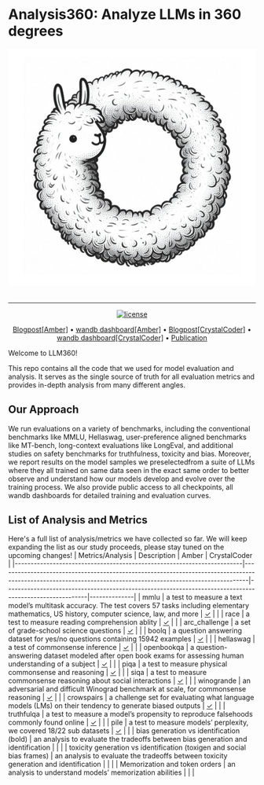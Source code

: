 # Analysis360: Analyze LLMs in 360 degrees

<div align="center">
   <img src="./docs/imgs/llm360-big.png"><br><br>
</div>

---

<p align="center">
   <a href="https://github.com/LLM360/Analysis360/blob/dev/LICENSE"><img src="https://img.shields.io/badge/license-Apache%202.0-blue.svg" alt="license"></a>
</p>
<p align="center">
  <a href="">Blogpost[Amber]</a> •
  <a href="">wandb dashboard[Amber]</a> •
  <a href="">Blogpost[CrystalCoder]</a> •
  <a href="">wandb dashboard[CrystalCoder]</a> •
  <a href="">Publication</a>
</p>
Welcome to LLM360!

This repo contains all the code that we used for model evaluation and analysis. It serves as the single source of truth for all evaluation metrics and provides in-depth analysis from many different angles.

## Our Approach 

We run evaluations on a variety of benchmarks, including the conventional benchmarks like MMLU, Hellaswag, user-preference aligned benchmarks like MT-bench, long-context evaluations like LongEval, and additional studies on safety benchmarks for truthfulness, toxicity and bias. Moreover, we report results on the model samples we preselectedfrom a suite of LLMs where they all trained on same data seen in the exact same order to better observe and understand how our models develop and evolve over the training process. We also provide public access to all checkpoints, all wandb dashboards for detailed training and evaluation curves.

## List of Analysis and Metrics

Here's a full list of analysis/metrics we have collected so far. We will keep expanding the list as our study proceeds, please stay tuned on the upcoming changes!
| Metrics/Analysis                                                       | Description                                                                                                                                                 | Amber                                                                                                  | CrystalCoder |
|------------------------------------------------------------------------|-------------------------------------------------------------------------------------------------------------------------------------------------------------|--------------------------------------------------------------------------------------------------------|--------------|
| mmlu                                                                   | a test to measure a text model’s multitask accuracy. The test covers 57 tasks including elementary mathematics, US history, computer science, law, and more | [&check;](https://wandb.ai/mbzuai-llm/test/reports/mmlu-23-11-28-16-08-14---Vmlldzo2MTA5MTY3)          |              |
| race                                                                   | a test to measure reading comprehension ablity                                                                                                              | [&check;](https://wandb.ai/mbzuai-llm/test/reports/race-23-11-28-16-12-11---Vmlldzo2MTA5MTky)          |              |
| arc_challenge                                                          | a set of grade-school science questions                                                                                                                     | [&check;](https://wandb.ai/mbzuai-llm/test/reports/arc_challenge-23-11-28-16-13-34---Vmlldzo2MTA5MjAx) |              |
| boolq                                                                  | a question answering dataset for yes/no questions containing 15942 examples                                                                                 | [&check;](https://wandb.ai/mbzuai-llm/test/reports/boolq-23-11-28-16-14-02---Vmlldzo2MTA5MjA0)         |              |
| hellaswag                                                              | a test of commonsense inference                                                                                                                             | [&check;](https://wandb.ai/mbzuai-llm/test/reports/hellaswag-23-11-28-16-14-34---Vmlldzo2MTA5MjEw)     |              |
| openbookqa                                                             | a question-answering dataset modeled after open book exams for assessing human understanding of a subject                                                   | [&check;](https://wandb.ai/mbzuai-llm/test/reports/openbookqa-23-11-28-16-16-31---Vmlldzo2MTA5MjIz)    |              |
| piqa                                                                   | a test to measure physical commonsense and reasoning                                                                                                        | [&check;](https://wandb.ai/mbzuai-llm/test/reports/piqa-23-11-28-16-17-02---Vmlldzo2MTA5MjI5)          |              |
| siqa                                                                   | a test to measure commonsense reasoning about social interactions                                                                                           | [&check;](https://wandb.ai/mbzuai-llm/test/reports/siqa-23-11-28-16-21-40---Vmlldzo2MTA5MjUy)          |              |
| winogrande                                                             | an adversarial and difficult Winograd benchmark at scale, for commonsense reasoning                                                                         | [&check;](https://wandb.ai/mbzuai-llm/test/reports/winogrande-23-11-28-16-22-16---Vmlldzo2MTA5MjU2)    |              |
| crowspairs                                                             | a challenge set for evaluating what language models (LMs) on their tendency to generate biased outputs                                                      | [&check;](https://wandb.ai/mbzuai-llm/test/reports/crowspairs-23-11-28-16-22-45---Vmlldzo2MTA5MjYw)    |              |
| truthfulqa                                                             | a test to measure a model’s propensity to reproduce falsehoods commonly found online                                                                        | [&check;](https://wandb.ai/mbzuai-llm/test/reports/truthfulqa-23-11-28-16-23-20---Vmlldzo2MTA5MjY3)    |              |
| pile                                                                   | a test to measure models’ perplexity, we covered 18/22 sub datasets                                                                                         | [&check;](https://wandb.ai/mbzuai-llm/test/runs/8odaqd7f)                                              |              |
| bias generation vs identification (bold)                               | an analysis to evaluate the tradeoffs between bias generation and identification                                                                            |                                                                                                        |              |
| toxicity generation vs identification (toxigen and social bias frames) | an analysis to evaluate the tradeoffs between toxicity generation and identification                                                                        |                                                                                                        |              |
| Memorization and token orders                                          | an analysis to understand models’ memorization abilities                                                                                                    |                                                                                                        |              |